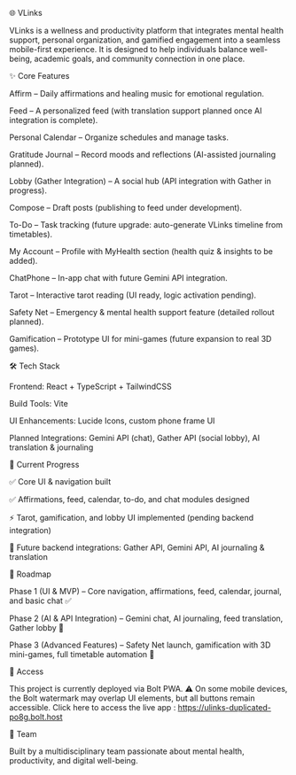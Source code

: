 🌐 VLinks

VLinks is a wellness and productivity platform that integrates mental health support, personal organization, and gamified engagement into a seamless mobile-first experience. It is designed to help individuals balance well-being, academic goals, and community connection in one place.

✨ Core Features

Affirm – Daily affirmations and healing music for emotional regulation.

Feed – A personalized feed (with translation support planned once AI integration is complete).

Personal Calendar – Organize schedules and manage tasks.

Gratitude Journal – Record moods and reflections (AI-assisted journaling planned).

Lobby (Gather Integration) – A social hub (API integration with Gather in progress).

Compose – Draft posts (publishing to feed under development).

To-Do – Task tracking (future upgrade: auto-generate VLinks timeline from timetables).

My Account – Profile with MyHealth section (health quiz & insights to be added).

ChatPhone – In-app chat with future Gemini API integration.

Tarot – Interactive tarot reading (UI ready, logic activation pending).

Safety Net – Emergency & mental health support feature (detailed rollout planned).

Gamification – Prototype UI for mini-games (future expansion to real 3D games).

🛠️ Tech Stack

Frontend: React + TypeScript + TailwindCSS

Build Tools: Vite

UI Enhancements: Lucide Icons, custom phone frame UI

Planned Integrations: Gemini API (chat), Gather API (social lobby), AI translation & journaling

🚀 Current Progress

✅ Core UI & navigation built

✅ Affirmations, feed, calendar, to-do, and chat modules designed

⚡ Tarot, gamification, and lobby UI implemented (pending backend integration)

🔗 Future backend integrations: Gather API, Gemini API, AI journaling & translation

🔮 Roadmap

Phase 1 (UI & MVP) – Core navigation, affirmations, feed, calendar, journal, and basic chat ✅

Phase 2 (AI & API Integration) – Gemini chat, AI journaling, feed translation, Gather lobby 🔄

Phase 3 (Advanced Features) – Safety Net launch, gamification with 3D mini-games, full timetable automation 🚧

📱 Access

This project is currently deployed via Bolt PWA.
⚠️ On some mobile devices, the Bolt watermark may overlap UI elements, but all buttons remain accessible.
Click here to access the live app : https://ulinks-duplicated-po8g.bolt.host

👥 Team

Built by a multidisciplinary team passionate about mental health, productivity, and digital well-being.
